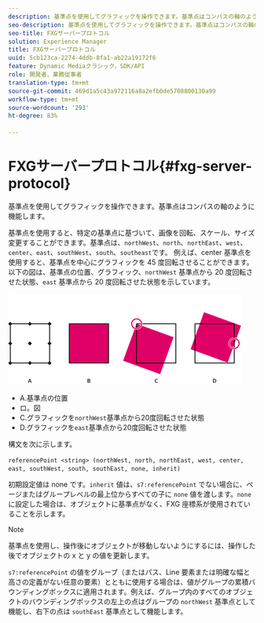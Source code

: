 ```yaml
---
description: 基準点を使用してグラフィックを操作できます。基準点はコンパスの軸のように機能します。
seo-description: 基準点を使用してグラフィックを操作できます。基準点はコンパスの軸のように機能します。
seo-title: FXGサーバープロトコル
solution: Experience Manager
title: FXGサーバープロトコル
uuid: 5cb123ca-2274-4ddb-8fa1-ab22a19172f6
feature: Dynamic Mediaクラシック，SDK/API
role: 開発者、業務従事者
translation-type: tm+mt
source-git-commit: 469d1a5c43a972116a8a2efb0de5708800130a99
workflow-type: tm+mt
source-wordcount: '293'
ht-degree: 83%

---
```



# FXGサーバープロトコル{#fxg-server-protocol}

基準点を使用してグラフィックを操作できます。基準点はコンパスの軸のように機能します。

基準点を使用すると、特定の基準点に基づいて、画像を回転、スケール、サイズ変更することができます。基準点は、`northWest`、`north`、`northEast`、`west`、`center`、`east`、`southWest`、`south`、`southeast`です。 例えば、center 基準点を使用すると、基準点を中心にグラフィックを 45 度回転させることができます。以下の図は、基準点の位置、グラフィック、`northWest` 基準点から 20 度回転させた状態、`east` 基準点から 20 度回転させた状態を示しています。

![](assets/wp_ref_points.png)

* A.基準点の位置
* ロ。図
* C.グラフィックを`northWest`基準点から20度回転させた状態
* D.グラフィックを`east`基準点から20度回転させた状態

構文を次に示します。

`referencePoint <string> (northWest, north, northEast, west, center, east, southWest, south, southEast, none, inherit)`

初期設定値は none です。`inherit` 値は、`s7:referencePoint` でない場合に、ページまたはグループレベルの最上位からすべての子に `none` 値を渡します。`none` に設定した場合は、オブジェクトに基準点がなく、FXG 座標系が使用されていることを示します。

>[!NOTE]
>
>基準点を使用し、操作後にオブジェクトが移動しないようにするには、操作した後でオブジェクトの x と y の値を更新します。

`s7:referencePoint`   の値をグループ（またはパス、Line 要素または明確な幅と高さの定義がない任意の要素）とともに使用する場合は、値がグループの累積バウンディングボックスに適用されます。例えば、グループ内のすべてのオブジェクトのバウンディングボックスの左上の点はグループの `northWest` 基準点として機能し、右下の点は `southEast` 基準点として機能します。


